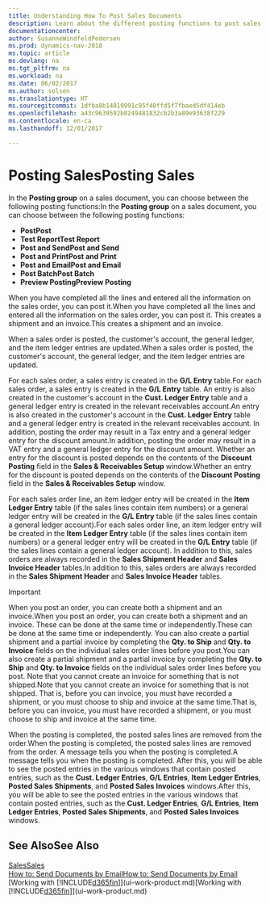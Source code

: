 ```yaml
---
title: Understanding How To Post Sales Documents
description: Learn about the different posting functions to post sales documents.
documentationcenter: 
author: SusanneWindfeldPedersen
ms.prod: dynamics-nav-2018
ms.topic: article
ms.devlang: na
ms.tgt_pltfrm: na
ms.workload: na
ms.date: 06/02/2017
ms.author: solsen
ms.translationtype: HT
ms.sourcegitcommit: 1dfba8b14019991c95f40ffd5f7fbaed5df414eb
ms.openlocfilehash: a43c9639592b8249481832cb2b3a89e93638f229
ms.contentlocale: en-ca
ms.lasthandoff: 12/01/2017

---
```

# <a name="posting-sales"></a><span data-ttu-id="5c58d-103">Posting Sales</span><span class="sxs-lookup"><span data-stu-id="5c58d-103">Posting Sales</span></span>
<span data-ttu-id="5c58d-104">In the **Posting group** on a sales document, you can choose between the following posting functions:</span><span class="sxs-lookup"><span data-stu-id="5c58d-104">In the **Posting group** on a sales document, you can choose between the following posting functions:</span></span>

* <span data-ttu-id="5c58d-105">**Post**</span><span class="sxs-lookup"><span data-stu-id="5c58d-105">**Post**</span></span>
* <span data-ttu-id="5c58d-106">**Test Report**</span><span class="sxs-lookup"><span data-stu-id="5c58d-106">**Test Report**</span></span>
* <span data-ttu-id="5c58d-107">**Post and Send**</span><span class="sxs-lookup"><span data-stu-id="5c58d-107">**Post and Send**</span></span>
* <span data-ttu-id="5c58d-108">**Post and Print**</span><span class="sxs-lookup"><span data-stu-id="5c58d-108">**Post and Print**</span></span>
* <span data-ttu-id="5c58d-109">**Post and Email**</span><span class="sxs-lookup"><span data-stu-id="5c58d-109">**Post and Email**</span></span>
* <span data-ttu-id="5c58d-110">**Post Batch**</span><span class="sxs-lookup"><span data-stu-id="5c58d-110">**Post Batch**</span></span>
* <span data-ttu-id="5c58d-111">**Preview Posting**</span><span class="sxs-lookup"><span data-stu-id="5c58d-111">**Preview Posting**</span></span>

<span data-ttu-id="5c58d-112">When you have completed all the lines and entered all the information on the sales order, you can post it.</span><span class="sxs-lookup"><span data-stu-id="5c58d-112">When you have completed all the lines and entered all the information on the sales order, you can post it.</span></span> <span data-ttu-id="5c58d-113">This creates a shipment and an invoice.</span><span class="sxs-lookup"><span data-stu-id="5c58d-113">This creates a shipment and an invoice.</span></span>

<span data-ttu-id="5c58d-114">When a sales order is posted, the customer's account, the general ledger, and the item ledger entries are updated.</span><span class="sxs-lookup"><span data-stu-id="5c58d-114">When a sales order is posted, the customer's account, the general ledger, and the item ledger entries are updated.</span></span>

<span data-ttu-id="5c58d-115">For each sales order, a sales entry is created in the **G/L Entry** table.</span><span class="sxs-lookup"><span data-stu-id="5c58d-115">For each sales order, a sales entry is created in the **G/L Entry** table.</span></span> <span data-ttu-id="5c58d-116">An entry is also created in the customer's account in the **Cust. Ledger Entry** table and a general ledger entry is created in the relevant receivables account.</span><span class="sxs-lookup"><span data-stu-id="5c58d-116">An entry is also created in the customer's account in the **Cust. Ledger Entry** table and a general ledger entry is created in the relevant receivables account.</span></span> <span data-ttu-id="5c58d-117">In addition, posting the order may result in a Tax entry and a general ledger entry for the discount amount.</span><span class="sxs-lookup"><span data-stu-id="5c58d-117">In addition, posting the order may result in a VAT entry and a general ledger entry for the discount amount.</span></span> <span data-ttu-id="5c58d-118">Whether an entry for the discount is posted depends on the contents of the **Discount Posting** field in the **Sales & Receivables Setup** window.</span><span class="sxs-lookup"><span data-stu-id="5c58d-118">Whether an entry for the discount is posted depends on the contents of the **Discount Posting** field in the **Sales & Receivables Setup** window.</span></span>

<span data-ttu-id="5c58d-119">For each sales order line, an item ledger entry will be created in the **Item Ledger Entry** table (if the sales lines contain item numbers) or a general ledger entry will be created in the **G/L Entry** table (if the sales lines contain a general ledger account).</span><span class="sxs-lookup"><span data-stu-id="5c58d-119">For each sales order line, an item ledger entry will be created in the **Item Ledger Entry** table (if the sales lines contain item numbers) or a general ledger entry will be created in the **G/L Entry** table (if the sales lines contain a general ledger account).</span></span> <span data-ttu-id="5c58d-120">In addition to this, sales orders are always recorded in the **Sales Shipment Header** and **Sales Invoice Header** tables.</span><span class="sxs-lookup"><span data-stu-id="5c58d-120">In addition to this, sales orders are always recorded in the **Sales Shipment Header** and **Sales Invoice Header** tables.</span></span>

> [!IMPORTANT]  
>   <span data-ttu-id="5c58d-121">When you post an order, you can create both a shipment and an invoice.</span><span class="sxs-lookup"><span data-stu-id="5c58d-121">When you post an order, you can create both a shipment and an invoice.</span></span> <span data-ttu-id="5c58d-122">These can be done at the same time or independently.</span><span class="sxs-lookup"><span data-stu-id="5c58d-122">These can be done at the same time or independently.</span></span> <span data-ttu-id="5c58d-123">You can also create a partial shipment and a partial invoice by completing the **Qty. to Ship** and **Qty. to Invoice** fields on the individual sales order lines before you post.</span><span class="sxs-lookup"><span data-stu-id="5c58d-123">You can also create a partial shipment and a partial invoice by completing the **Qty. to Ship** and **Qty. to Invoice** fields on the individual sales order lines before you post.</span></span> <span data-ttu-id="5c58d-124">Note that you cannot create an invoice for something that is not shipped.</span><span class="sxs-lookup"><span data-stu-id="5c58d-124">Note that you cannot create an invoice for something that is not shipped.</span></span> <span data-ttu-id="5c58d-125">That is, before you can invoice, you must have recorded a shipment, or you must choose to ship and invoice at the same time.</span><span class="sxs-lookup"><span data-stu-id="5c58d-125">That is, before you can invoice, you must have recorded a shipment, or you must choose to ship and invoice at the same time.</span></span>

<span data-ttu-id="5c58d-126">When the posting is completed, the posted sales lines are removed from the order.</span><span class="sxs-lookup"><span data-stu-id="5c58d-126">When the posting is completed, the posted sales lines are removed from the order.</span></span> <span data-ttu-id="5c58d-127">A message tells you when the posting is completed.</span><span class="sxs-lookup"><span data-stu-id="5c58d-127">A message tells you when the posting is completed.</span></span> <span data-ttu-id="5c58d-128">After this, you will be able to see the posted entries in the various windows that contain posted entries, such as the **Cust. Ledger Entries**, **G/L Entries**, **Item Ledger Entries**, **Posted Sales Shipments**, and **Posted Sales Invoices** windows.</span><span class="sxs-lookup"><span data-stu-id="5c58d-128">After this, you will be able to see the posted entries in the various windows that contain posted entries, such as the **Cust. Ledger Entries**, **G/L Entries**, **Item Ledger Entries**, **Posted Sales Shipments**, and **Posted Sales Invoices** windows.</span></span>

## <a name="see-also"></a><span data-ttu-id="5c58d-129">See Also</span><span class="sxs-lookup"><span data-stu-id="5c58d-129">See Also</span></span>
[<span data-ttu-id="5c58d-130">Sales</span><span class="sxs-lookup"><span data-stu-id="5c58d-130">Sales</span></span>](sales-manage-sales.md)  
[<span data-ttu-id="5c58d-131">How to: Send Documents by Email</span><span class="sxs-lookup"><span data-stu-id="5c58d-131">How to: Send Documents by Email</span></span>](ui-how-send-documents-email.md)  
<span data-ttu-id="5c58d-132">[Working with [!INCLUDE[d365fin](includes/d365fin_md.md)]](ui-work-product.md)</span><span class="sxs-lookup"><span data-stu-id="5c58d-132">[Working with [!INCLUDE[d365fin](includes/d365fin_md.md)]](ui-work-product.md)</span></span>


